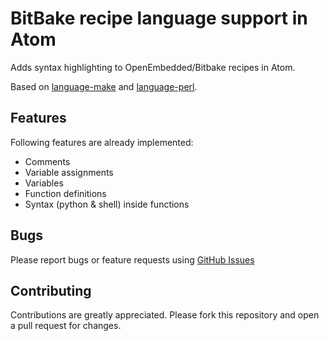 # BitBake recipe language support in Atom

Adds syntax highlighting to OpenEmbedded/Bitbake recipes in Atom.

Based on [language-make](https://github.com/atom/language-make) and [language-perl](https://github.com/atom/language-perl).

## Features
Following features are already implemented:
 * Comments
 * Variable assignments
 * Variables
 * Function definitions
 * Syntax (python & shell) inside functions

## Bugs
Please report bugs or feature requests using [GitHub Issues](https://github.com/rleitner/language-bb/issues)

## Contributing

Contributions are greatly appreciated.
Please fork this repository and open a pull request for changes.
